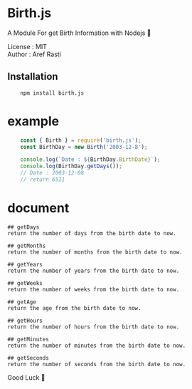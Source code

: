 # Birth.js
 A Module For get Birth Information with Nodejs 🎂 
    
 License : MIT <br/>
 Author : Aref Rasti

## Installation
```
    npm install birth.js
```

# example
```javascript
    const { Birth } = require('birth.js');
    const BirthDay = new Birth('2003-12-8');

    console.log(`Date : ${BirthDay.BirthDate}`);
    console.log(BirthDay.getDays());   
    // Date : 2003-12-08
    // return 6511
```

# document
    ## getDays
    return the number of days from the birth date to now.

    ## getMonths
    return the number of months from the birth date to now.

    ## getYears
    return the number of years from the birth date to now.

    ## getWeeks
    return the number of weeks from the birth date to now.

    ## getAge
    return the age from the birth date to now.
    
    ## getHours 
    return the number of hours from the birth date to now.

    ## getMinutes
    return the number of minutes from the birth date to now.

    ## getSeconds
    return the number of seconds from the birth date to now.


Good Luck 🤗
